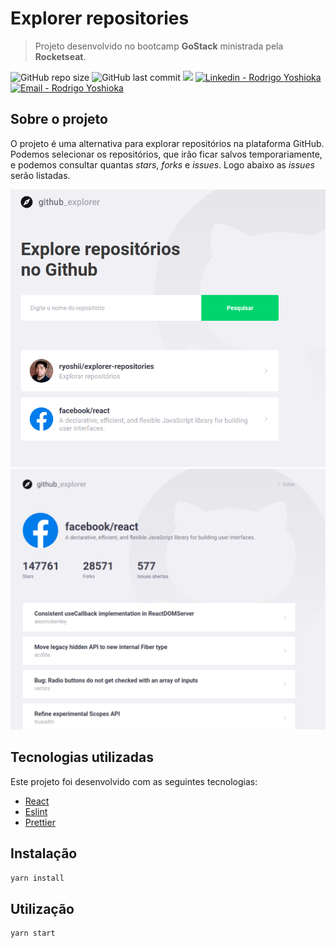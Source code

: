 # Explorer repositories

> Projeto desenvolvido no bootcamp **GoStack** ministrada pela **Rocketseat**.

![GitHub repo size](https://img.shields.io/github/repo-size/ryoshii/explorer-repositories)
![GitHub last commit](https://img.shields.io/github/last-commit/ryoshii/explorer-repositories)
![](https://img.shields.io/badge/made%20by-Rodrigo%20Yoshioka-informational)
<a href="https://www.linkedin.com/in/rodrigo-yoshioka" target="_blank" >
<img alt="Linkedin - Rodrigo Yoshioka" src="https://img.shields.io/badge/Linkedin--%23F8952D?style=social&logo=linkedin">
</a>
<a href="mailto:rodrigo.yoshioka@gmail.com" target="_blank" >
<img alt="Email - Rodrigo Yoshioka" src="https://img.shields.io/badge/Email--%23F8952D?style=social&logo=gmail">
</a>

## Sobre o projeto

O projeto é uma alternativa para explorar repositórios na plataforma GitHub. Podemos selecionar os repositórios, que irão ficar salvos temporariamente, e podemos consultar quantas _stars_, _forks_ e _issues_. Logo abaixo as _issues_ serão listadas.

![](src/assets/print_dashboard.png)
![](src/assets/print_repository.png)

## Tecnologias utilizadas

Este projeto foi desenvolvido com as seguintes tecnologias:

- [React](https://www.npmjs.com/package/react)
- [Eslint](https://www.npmjs.com/package/eslint)
- [Prettier](https://www.npmjs.com/package/prettier)

## Instalação

```sh
yarn install
```

## Utilização
 ```sh
yarn start
```
